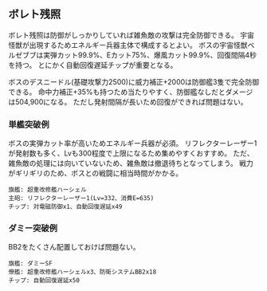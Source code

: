 ## ボレト残照

ボレト残照は防御がしっかりしていれば雑魚敵の攻撃は完全防御できる。
宇宙怪獣が出現するためエネルギー兵器主体で構成するとよい。
ボスの宇宙怪獣ベルゼブブは実弾カット99.9%、Eカット75%、爆風カット99.9%、回復間隔4秒を持つ。
とにかく自動回復遅延チップが重要となる。

ボスのデスニードル(基礎攻撃力2500)に威力補正+2000は防御艦3隻で完全防御できる。
命中力補正+35%も持つため当たりやすく、防御艦なしだとダメージは504,900になる。
ただし発射間隔が長いため回復ができれば問題はない。

### 単艦突破例

ボスの実弾カット率が高いためエネルギー兵器が必須。
リフレクターレーザー1が発射数も多く、Lvも300程度で上限になるため集めやすくおすすめ。
ただ、雑魚敵の処理には向いていないため、雑魚敵は撤退待ちとなってしまう。
戦力がギリギリのため、ボスとの戦闘に相当時間がかかる。

```
旗艦: 超重改修艦ハーシェル
主砲: リフレクターレーザー1(Lv=332、消費E=635)
チップ: 対電磁防御x1、自動回復遅延x49
```

### ダミー突破例

BB2をたくさん配置しておけば問題ない。

```
旗艦: ダミーSF
僚艦: 超重改修艦ハーシェルx3、防衛システムBB2x18
チップ: 自動回復遅延x50
```
